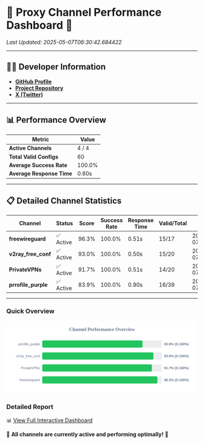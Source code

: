 # 🌟 Proxy Channel Performance Dashboard 🌟

_Last Updated: 2025-05-07T06:30:42.684422_

---

## 👩‍💻 Developer Information

- **[GitHub Profile](https://github.com/4n0nymou3)**  
- **[Project Repository](https://github.com/4n0nymou3/multi-proxy-config-fetcher)**  
- **[X (Twitter)](https://x.com/4n0nymou3)**  

---

## 📊 Performance Overview

| Metric                | Value       |
|-----------------------|-------------|
| **Active Channels**   | 4 / 4       |
| **Total Valid Configs** | 60          |
| **Average Success Rate** | 100.0%      |
| **Average Response Time** | 0.60s       |

---

## 📋 Detailed Channel Statistics

| Channel          | Status     | Score  | Success Rate | Response Time | Valid/Total | Last Success               |
|------------------|------------|--------|--------------|---------------|-------------|----------------------------|
| **freewireguard**  | ✅ Active  | 96.3%  | 100.0% | 0.51s         | 15/17       | 2025-05-07T06:30:42.683014 |
| **v2ray_free_conf**  | ✅ Active  | 93.0%  | 100.0% | 0.50s         | 15/20       | 2025-05-07T06:30:41.602823 |
| **PrivateVPNs**  | ✅ Active  | 91.7%  | 100.0% | 0.51s         | 14/20       | 2025-05-07T06:30:42.148570 |
| **prrofile_purple**  | ✅ Active  | 83.9%  | 100.0% | 0.90s         | 16/39       | 2025-05-07T06:30:41.031441 |

---

### Quick Overview
<div align="center">
  <a href="https://raw.githubusercontent.com/nullluser/NullRepo/refs/heads/main/assets/channel_stats_chart.svg">
    <img src="https://raw.githubusercontent.com/nullluser/NullRepo/refs/heads/main/assets/channel_stats_chart.svg" alt="Source Performance Statistics" width="800">
  </a>
</div>

### Detailed Report
📊 [View Full Interactive Dashboard](https://htmlpreview.github.io/?https://github.com/nullluser/NullRepo/blob/main/assets/performance_report.html)

🎉 **All channels are currently active and performing optimally!** 🎉
